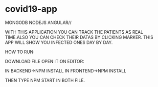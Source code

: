 # covid19-app

MONGODB NODEJS ANGULAR//

WITH THIS APPLICATION YOU CAN TRACK THE PATIENTS AS REAL TIME.ALSO YOU CAN CHECK THEIR DATAS BY CLICKING MARKER.
THIS APP WILL SHOW YOU INFECTED ONES DAY BY DAY.


HOW TO RUN:

DOWNLOAD FILE OPEN IT ON EDITOR:

IN BACKEND->NPM INSTALL
IN FRONTEND->NPM INSTALL

THEN TYPE NPM START IN BOTH FILE.
